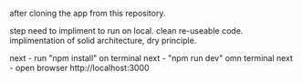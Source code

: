 after cloning the app from this repository.

step need to impliment to run on local. clean re-useable code. implimentation of solid architecture, dry principle.

next - run "npm install" on terminal
next - "npm run dev" omn terminal
next - open browser http://localhost:3000
